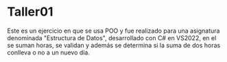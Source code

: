 # Taller01
Este es un ejercicio en que se usa POO y fue realizado para una asignatura denominada "Estructura de Datos", desarrollado con C# en VS2022, en el se suman horas, se validan y además se determina si la suma de dos horas conlleva o no a un nuevo día.
